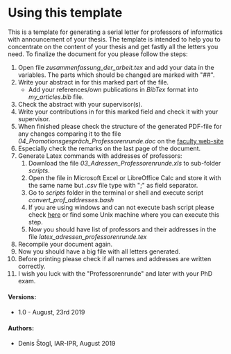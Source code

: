 # Using this template

This is a template for generating a serial letter for  professors of informatics with announcement of your thesis. The template is intended to help you to concentrate on the content of your thesis and get fastly all the letters you need.  To finalize the document for you please follow the steps:

1. Open file *zusammenfassung\_der\_arbeit.tex* and add your data in the variables. The parts which should be changed are marked with "\#\#".
2. Write your abstract in for this marked part of the file.
	* Add your references/own publications in *BibTex* format into *my\_articles.bib* file.
3. Check the abstract with your supervisor(s).
4. Write your contributions in for this marked field and check it with your supervisor.
5. When finished please check the structure of the generated PDF-file for any changes comparing it to the file *04\_Promotionsgespräch\_Professorenrunde.doc* on the [faculty web-site](https://www.informatik.kit.edu/2008.php)
6. Especially check the remarks on the last page of the document.
7. Generate Latex commands with addresses of professors:
	1. Download the file *03\_Adressen\_Professorenrunde.xls* to sub-folder *scripts*.
	2. Open the file in Microsoft Excel or LibreOffice Calc and store it with the same name but *.csv* file type with ";" as field separator.
	3. Go to *scripts* folder in the terminal or shell and execute script *convert\_prof\_addresses.bash*
	4. If you are using windows and can not execute bash script please check [here](http://letmegooglethat.com/?q=bash+in+windows) or find some Unix machine where you can execute this step.
	5. Now you should have list of professors and their addresses in the file *latex\_adressen\_professorenrunde.tex*
8. Recompile your document again.
9. Now you should have a big file with all letters generated.
10. Before printing please check if all names and addresses are written correctly.
11. I wish you luck with the "Professorenrunde" and later with your PhD exam.


#### Versions:

* 1.0 - August, 23rd 2019

#### Authors:

* Denis Štogl, IAR-IPR, August 2019
